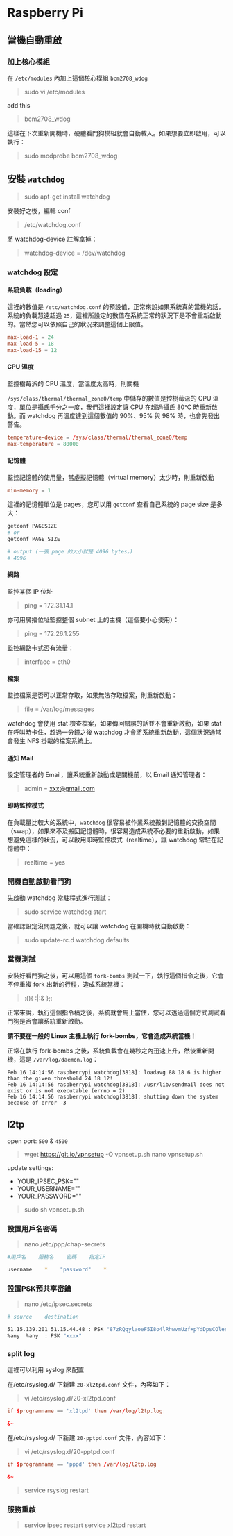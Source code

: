 # Raspberry Pi

## 當機自動重啟

### 加上核心模組

在 `/etc/modules` 內加上這個核心模組 `bcm2708_wdog`

> sudo vi /etc/modules

add this

> bcm2708_wdog

這樣在下次重新開機時，硬體看門狗模組就會自動載入。如果想要立即啟用，可以執行：

> sudo modprobe bcm2708_wdog

## 安裝 `watchdog`

> sudo apt-get install watchdog

安裝好之後，編輯 conf

> /etc/watchdog.conf

將 watchdog-device 註解拿掉：

> watchdog-device = /dev/watchdog

### watchdog 設定

#### 系統負載（loading）

這裡的數值是 `/etc/watchdog.conf` 的預設值，正常來說如果系統真的當機的話，系統的負載慧遠超過 `25`，這裡所設定的數值在系統正常的狀況下是不會重新啟動的。當然您可以依照自己的狀況來調整這個上限值。

```conf
max-load-1 = 24
max-load-5 = 18
max-load-15 = 12
```

#### CPU 溫度

監控樹莓派的 CPU 溫度，當溫度太高時，則關機

`/sys/class/thermal/thermal_zone0/temp` 中儲存的數值是控樹莓派的 CPU 溫度，單位是攝氏千分之一度，我們這裡設定讓 CPU 在超過攝氏 80ᵒC 時重新啟動。而 watchdog 再溫度達到這個數值的 90%、95% 與 98% 時，也會先發出警告。

```conf
temperature-device = /sys/class/thermal/thermal_zone0/temp
max-temperature = 80000
```

#### 記憶體

監控記憶體的使用量，當虛擬記憶體（virtual memory）太少時，則重新啟動

```conf
min-memory = 1
```

這裡的記憶體單位是 pages，您可以用 `getconf` 查看自己系統的 page size 是多大：

```sh
getconf PAGESIZE
# or
getconf PAGE_SIZE

# output (一張 page 的大小就是 4096 bytes。)
# 4096
```

#### 網路

監控某個 IP 位址

> ping = 172.31.14.1

亦可用廣播位址監控整個 subnet 上的主機（這個要小心使用）：

> ping = 172.26.1.255

監控網路卡式否有流量：

> interface = eth0

#### 檔案

監控檔案是否可以正常存取，如果無法存取檔案，則重新啟動：

> file = /var/log/messages

watchdog 會使用 stat 檢查檔案，如果傳回錯誤的話並不會重新啟動，如果 stat 在呼叫時卡住，超過一分鐘之後 watchdog 才會將系統重新啟動，這個狀況通常會發生 NFS 掛載的檔案系統上。

#### 通知 Mail

設定管理者的 Email，讓系統重新啟動或是關機前，以 Email 通知管理者：

> admin = xxx@gmail.com

#### 即時監控模式

在負載量比較大的系統中，`watchdog` 很容易被作業系統搬到記憶體的交換空間（swap），如果來不及搬回記憶體時，很容易造成系統不必要的重新啟動，如果想避免這樣的狀況，可以啟用即時監控模式（realtime），讓 watchdog 常駐在記憶體中：

> realtime = yes

### 開機自動啟動看門狗

先啟動 watchdog 常駐程式進行測試：

> sudo service watchdog start

當確認設定沒問題之後，就可以讓 watchdog 在開機時就自動啟動：

> sudo update-rc.d watchdog defaults

### 當機測試

安裝好看門狗之後，可以用這個 `fork-bombs` 測試一下，執行這個指令之後，它會不停重複 fork 出新的行程，造成系統當機：

> :(){ :|:& };:

正常來說，執行這個指令稿之後，系統就會馬上當住，您可以透過這個方式測試看門狗是否會讓系統重新啟動。

**請不要在一般的 Linux 主機上執行 fork-bombs，它會造成系統當機！**

正常在執行 fork-bombs 之後，系統負載會在幾秒之內迅速上升，然後重新開機，這是 `/var/log/daemon.log`：

```log
Feb 16 14:14:56 raspberrypi watchdog[3818]: loadavg 88 18 6 is higher than the given threshold 24 18 12!
Feb 16 14:14:56 raspberrypi watchdog[3818]: /usr/lib/sendmail does not exist or is not executable (errno = 2)
Feb 16 14:14:56 raspberrypi watchdog[3818]: shutting down the system because of error -3
```

## l2tp

open port: `500` & `4500`

> wget https://git.io/vpnsetup -O vpnsetup.sh
> nano vpnsetup.sh

update settings:

- YOUR_IPSEC_PSK=""
- YOUR_USERNAME=""
- YOUR_PASSWORD=""

> sudo sh vpnsetup.sh

### 設置用戶名密碼

> nano /etc/ppp/chap-secrets

```bash
#用戶名    服務名    密碼    指定IP

username    *    "password"    *
```

### 設置PSK預共享密鑰

> nano /etc/ipsec.secrets

```bash
# source    destination

51.15.139.201 51.15.44.48 : PSK "87zRQqylaoeF5I8o4lRhwvmUzf+pYdDpsCOlesIeFA/2xrtxKXJTbCPZgqplnXgPX5uprL+aRgxD8ua7MmdWaQ"
%any  %any  : PSK "xxxx"
```

### split log

這裡可以利用 syslog 來配置

在/etc/rsyslog.d/ 下新建 `20-xl2tpd.conf` 文件，內容如下：

> vi /etc/rsyslog.d/20-xl2tpd.conf

``` conf
if $programname == 'xl2tpd' then /var/log/l2tp.log

&~
```

在/etc/rsyslog.d/ 下新建 `20-pptpd.conf` 文件，內容如下：

> vi /etc/rsyslog.d/20-pptpd.conf

``` conf
if $programname == 'pppd' then /var/log/l2tp.log

&~
```

> service rsyslog restart

### 服務重啟

> service ipsec restart
> service xl2tpd restart
